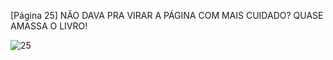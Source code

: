 [Página 25]
NÃO DAVA PRA VIRAR A PÁGINA COM MAIS CUIDADO?
QUASE AMASSA O LIVRO!

![25](./img/page_25-01.jpg)

